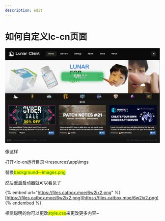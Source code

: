 ```yaml
---
description: edit
---
```


# 如何自定义lc-cn页面



![](<.gitbook/assets/image (1) (3).png>)

像这样

打开\<lc-cn运行目录>\resources\app\imgs

替换<mark style="color:green;">background--images.png</mark>

然后重启启动器就可以看见了

{% embed url="https://files.catbox.moe/6w2ix2.png" %}
[https://files.catbox.moe/6w2ix2.png](https://files.catbox.moe/6w2ix2.png)
{% endembed %}

相信聪明的你可以更改<mark style="color:green;">style.css</mark>来更改更多内容\~
